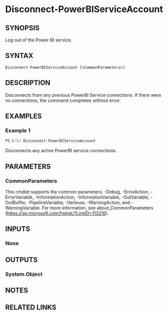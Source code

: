 ﻿---
external help file: Microsoft.PowerBI.Commands.Profile.dll-Help.xml
Module Name: MicrosoftPowerBIMgmt.Profile
online version: https://docs.microsoft.com/en-us/powershell/module/microsoftpowerbimgmt.profile/disconnect-powerbiserviceaccount?view=powerbi-ps
schema: 2.0.0
---

# Disconnect-PowerBIServiceAccount

## SYNOPSIS
Log out of the Power BI service.

## SYNTAX

```
Disconnect-PowerBIServiceAccount [<CommonParameters>]
```

## DESCRIPTION
Disconnects from any previous PowerBI Service connections.
If there were no connections, the command completes without error.

## EXAMPLES

### Example 1
```powershell
PS C:\> Disconnect-PowerBIServiceAccount
```

Disconnects any active PowerBI service connections.

## PARAMETERS

### CommonParameters
This cmdlet supports the common parameters: -Debug, -ErrorAction, -ErrorVariable, -InformationAction, -InformationVariable, -OutVariable, -OutBuffer, -PipelineVariable, -Verbose, -WarningAction, and -WarningVariable. For more information, see about_CommonParameters (https://go.microsoft.com/fwlink/?LinkID=113216).

## INPUTS

### None

## OUTPUTS

### System.Object

## NOTES

## RELATED LINKS

